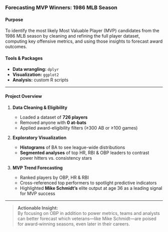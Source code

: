### Forecasting MVP Winners: 1986 MLB Season

#### Purpose  
To identify the most likely Most Valuable Player (MVP) candidates from the 1986 MLB season by cleaning and refining the full player dataset, computing key offensive metrics, and using those insights to forecast award outcomes.

#### Tools & Packages  
- **Data wrangling:** `dplyr`  
- **Visualization:** `ggplot2`  
- **Analysis:** custom R scripts

---

#### Project Overview  
1. **Data Cleaning & Eligibility**  
   - Loaded a dataset of **726 players**  
   - Removed anyone with **0 at-bats**  
   - Applied award-eligibility filters (≥300 AB or ≥100 games)    

2. **Exploratory Visualization**  
   - **Histograms** of BA to see league-wide distributions  
   - **Segmented analyses** of top HR, RBI & OBP leaders to contrast power hitters vs. consistency stars  

3. **MVP Trend Forecasting**  
   - Ranked players by OBP, HR & RBI  
   - Cross-referenced top performers to spotlight predictive indicators  
   - Highlighted **Mike Schmidt’s** elite output at age 36 as a leading signal for MVP success  

---

> **Actionable Insight:**  
> By focusing on OBP in addition to power metrics, teams and analysts can better forecast which veterans—like Mike Schmidt—are poised for award‐winning seasons, even later in their careers.
